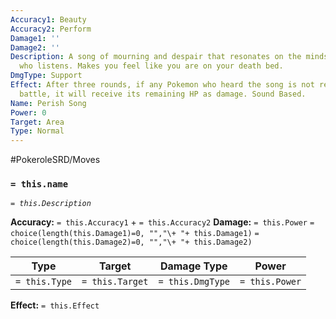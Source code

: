 ```yaml
---
Accuracy1: Beauty
Accuracy2: Perform
Damage1: ''
Damage2: ''
Description: A song of mourning and despair that resonates on the minds of anyone
  who listens. Makes you feel like you are on your death bed.
DmgType: Support
Effect: After three rounds, if any Pokemon who heard the song is not removed from
  battle, it will receive its remaining HP as damage. Sound Based.
Name: Perish Song
Power: 0
Target: Area
Type: Normal
---
```


#PokeroleSRD/Moves

### `= this.name` 
*`= this.Description`*

**Accuracy:** `= this.Accuracy1` + `= this.Accuracy2`
**Damage:** `= this.Power` `= choice(length(this.Damage1)=0, "","\+ "+ this.Damage1)` `= choice(length(this.Damage2)=0, "","\+ "+ this.Damage2)`

| Type          | Target          | Damage Type          | Power          |
| ------------- | --------------- | ---------------- | -------------- |
| `= this.Type` | `= this.Target` | `= this.DmgType` | `= this.Power` | 

**Effect:** `= this.Effect`